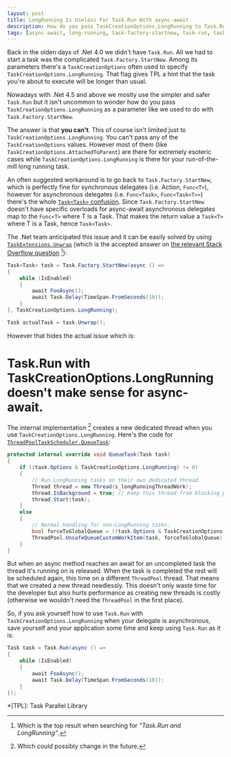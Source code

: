 ```yaml
---
layout: post
title: LongRunning Is Useless For Task.Run With async-await
description: How do you pass TaskCreationOptions.LongRunning to Task.Run? You can't, and for async-await you shouldn't.
tags: [async-await, long-running, task-factory-startnew, task-run, task-creation-options]
---
```


Back in the olden days of .Net 4.0 we didn't have `Task.Run`. All we had to start a task was the complicated `Task.Factory.StartNew`. Among its parameters there's a `TaskCreationOptions` often used to specify `TaskCreationOptions.LongRunning`. That flag gives TPL a hint that the task you're about to execute will be longer than usual.

Nowadays with .Net 4.5 and above we mostly use the simpler and safer `Task.Run` but it isn't uncommon to wonder how do you pass `TaskCreationOptions.LongRunning` as a parameter like we used to do with `Task.Factory.StartNew`.

The answer is that **you can't**. This of course isn't limited just to `TaskCreationOptions.LongRunning`. You can't pass any of the `TaskCreationOptions` values. However most of them (like `TaskCreationOptions.AttachedToParent`) are there for extremely esoteric cases while `TaskCreationOptions.LongRunning` is there for your run-of-the-mill long running task.
<!--more-->
An often suggested workaround is to go back to `Task.Factory.StartNew`, which is perfectly fine for synchronous delegates (i.e. Action, `Func<T>`), however for asynchronous delegates (i.e. `Func<Task>`, `Func<Task<T>>`) there's the whole [`Task<Task>` confusion](http://stackoverflow.com/a/24777502/885318). Since `Task.Factory.StartNew` doesn't have specific overloads for async-await asynchronous delegates map to the `Func<T>` where T is a Task. That makes the return value a `Task<T>` where T is a Task, hence `Task<Task>`.

The .Net team anticipated this issue and it can be easily solved by using [`TaskExtensions.Unwrap`](https://msdn.microsoft.com/en-us/library/dd780917(v=vs.110).aspx) (which is the accepted answer on [the relevant Stack Overflow question](http://stackoverflow.com/q/26921191/885318) [^1]):

```csharp
Task<Task> task = Task.Factory.StartNew(async () =>
{
    while (IsEnabled)
    {
        await FooAsync();
        await Task.Delay(TimeSpan.FromSeconds(10));
    }
}, TaskCreationOptions.LongRunning);

Task actualTask = task.Unwrap();
```

However that hides the actual issue which is:

# Task.Run with TaskCreationOptions.LongRunning doesn't make sense for async-await.

The internal implementation [^2] creates a new dedicated thread when you use `TaskCreationOptions.LongRunning`. Here's the code for [`ThreadPoolTaskScheduler.QueueTask`](http://referencesource.microsoft.com/#mscorlib/system/threading/Tasks/ThreadPoolTaskScheduler.cs,55):

```csharp
protected internal override void QueueTask(Task task)
{
    if ((task.Options & TaskCreationOptions.LongRunning) != 0)
    {
        // Run LongRunning tasks on their own dedicated thread.
        Thread thread = new Thread(s_longRunningThreadWork);
        thread.IsBackground = true; // Keep this thread from blocking process shutdown
        thread.Start(task);
    }
    else
    {
        // Normal handling for non-LongRunning tasks.
        bool forceToGlobalQueue = ((task.Options & TaskCreationOptions.PreferFairness) != 0);
        ThreadPool.UnsafeQueueCustomWorkItem(task, forceToGlobalQueue);
    }
}
```

But when an async method reaches an await for an uncompleted task the thread it's running on is released. When the task is completed the rest will be scheduled again, this time on a different `ThreadPool` thread. That means that we created a new thread needlessly. This doesn't only waste time for the developer but also hurts performance as creating new threads is costly (otherwise we wouldn't need the `ThreadPool` in the first place).

So, if you ask yourself how to use `Task.Run` with `TaskCreationOptions.LongRunning` when your delegate is asynchronous, save yourself and your application some time and keep using `Task.Run` as it is:

```csharp
Task task = Task.Run(async () =>
{
    while (IsEnabled)
    {
        await FooAsync();
        await Task.Delay(TimeSpan.FromSeconds(10));
    }
});
```

[^1]: Which is the top result when searching for *"Task.Run and LongRunning"*.
[^2]: Which could possibly change in the future.

*[TPL]: Task Parallel Library